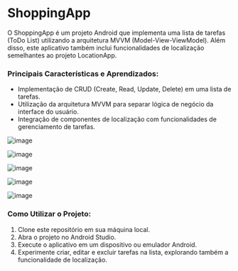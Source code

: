 # ShoppingApp
O ShoppingApp é um projeto Android que implementa uma lista de tarefas (ToDo List) utilizando a arquitetura MVVM (Model-View-ViewModel). Além disso, este aplicativo também inclui funcionalidades de localização semelhantes ao projeto LocationApp.

### Principais Características e Aprendizados:
- Implementação de CRUD (Create, Read, Update, Delete) em uma lista de tarefas.
- Utilização da arquitetura MVVM para separar lógica de negócio da interface do usuário.
- Integração de componentes de localização com funcionalidades de gerenciamento de tarefas.

![image](https://github.com/Leo0liveira/ShoppingMobileApp/assets/54418482/eddcab57-9f39-419f-bff8-65d51b8eed54)

![image](https://github.com/Leo0liveira/ShoppingMobileApp/assets/54418482/b232f726-d114-4238-a375-1d18a12e9fd1)

![image](https://github.com/Leo0liveira/ShoppingMobileApp/assets/54418482/53bb4781-4e35-41f5-8e6e-f631d1b92a15)

![image](https://github.com/Leo0liveira/ShoppingMobileApp/assets/54418482/c83cd7b8-6bbb-453a-833b-77cbf48fe05e)

![image](https://github.com/Leo0liveira/ShoppingMobileApp/assets/54418482/fb808bd7-6106-4b61-abff-9477d18bf079)


### Como Utilizar o Projeto:
1. Clone este repositório em sua máquina local.
2. Abra o projeto no Android Studio.
3. Execute o aplicativo em um dispositivo ou emulador Android.
4. Experimente criar, editar e excluir tarefas na lista, explorando também a funcionalidade de localização.
